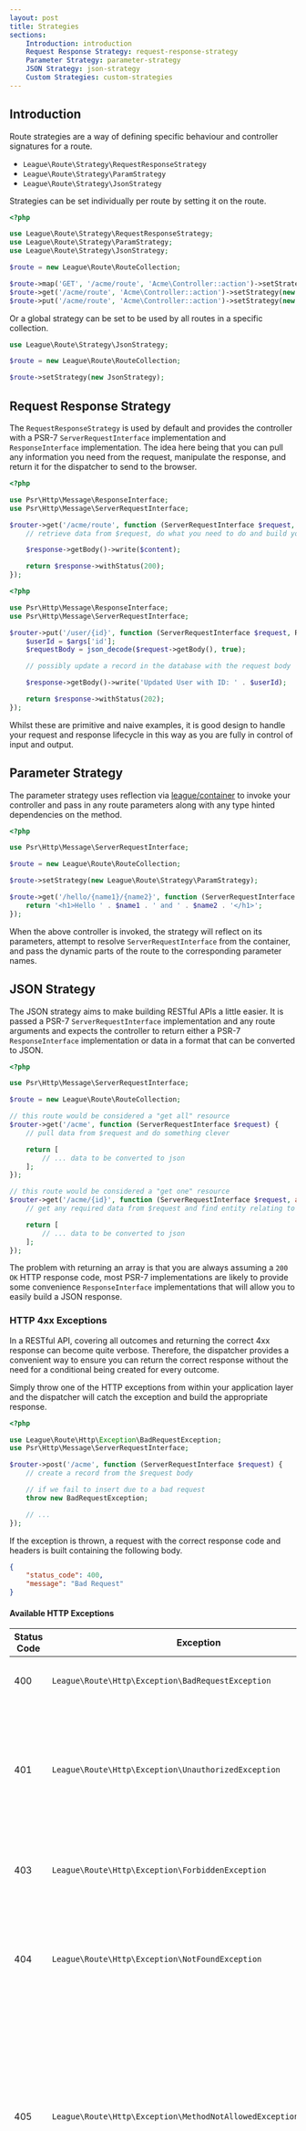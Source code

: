 ```yaml
---
layout: post
title: Strategies
sections:
    Introduction: introduction
    Request Response Strategy: request-response-strategy
    Parameter Strategy: parameter-strategy
    JSON Strategy: json-strategy
    Custom Strategies: custom-strategies
---
```

## Introduction

Route strategies are a way of defining specific behaviour and controller signatures for a route.

- `League\Route\Strategy\RequestResponseStrategy`
- `League\Route\Strategy\ParamStrategy`
- `League\Route\Strategy\JsonStrategy`

Strategies can be set individually per route by setting it on the route.

~~~php
<?php

use League\Route\Strategy\RequestResponseStrategy;
use League\Route\Strategy\ParamStrategy;
use League\Route\Strategy\JsonStrategy;

$route = new League\Route\RouteCollection;

$route->map('GET', '/acme/route', 'Acme\Controller::action')->setStrategy(new RequestResponseStrategy);
$route->get('/acme/route', 'Acme\Controller::action')->setStrategy(new ParamStrategy);
$route->put('/acme/route', 'Acme\Controller::action')->setStrategy(new JsonStrategy);
~~~

Or a global strategy can be set to be used by all routes in a specific collection.

~~~php
use League\Route\Strategy\JsonStrategy;

$route = new League\Route\RouteCollection;

$route->setStrategy(new JsonStrategy);
~~~

## Request Response Strategy

The `RequestResponseStrategy` is used by default and provides the controller with a PSR-7 `ServerRequestInterface` implementation and `ResponseInterface` implementation. The idea here being that you can pull any information you need from the request, manipulate the response, and return it for the dispatcher to send to the browser.

~~~php
<?php

use Psr\Http\Message\ResponseInterface;
use Psr\Http\Message\ServerRequestInterface;

$router->get('/acme/route', function (ServerRequestInterface $request, ResponseInterface $response) {
    // retrieve data from $request, do what you need to do and build your $content

    $response->getBody()->write($content);

    return $response->withStatus(200);
});
~~~

~~~php
<?php

use Psr\Http\Message\ResponseInterface;
use Psr\Http\Message\ServerRequestInterface;

$router->put('/user/{id}', function (ServerRequestInterface $request, ResponseInterface $response, array $args) {
    $userId = $args['id'];
    $requestBody = json_decode($request->getBody(), true);

    // possibly update a record in the database with the request body

    $response->getBody()->write('Updated User with ID: ' . $userId);

    return $response->withStatus(202);
});
~~~

Whilst these are primitive and naive examples, it is good design to handle your request and response lifecycle in this way as you are fully in control of input and output.

## Parameter Strategy

The parameter strategy uses reflection via [league/container](http://container.thephpleague.com) to invoke your controller and pass in any route parameters along with any type hinted dependencies on the method.

~~~php
<?php

use Psr\Http\Message\ServerRequestInterface;

$route = new League\Route\RouteCollection;

$route->setStrategy(new League\Route\Strategy\ParamStrategy);

$route->get('/hello/{name1}/{name2}', function (ServerRequestInterface $request, $name1, $name2) {
    return '<h1>Hello ' . $name1 . ' and ' . $name2 . '</h1>';
});
~~~

When the above controller is invoked, the strategy will reflect on its parameters, attempt to resolve `ServerRequestInterface` from the container, and pass the dynamic parts of the route to the corresponding parameter names.

## JSON Strategy

The JSON strategy aims to make building RESTful APIs a little easier. It is passed a PSR-7 `ServerRequestInterface` implementation and any route arguments and expects the controller to return either a PSR-7 `ResponseInterface` implementation or data in a format that can be converted to JSON.

~~~php
<?php

use Psr\Http\Message\ServerRequestInterface;

$route = new League\Route\RouteCollection;

// this route would be considered a "get all" resource
$router->get('/acme', function (ServerRequestInterface $request) {
    // pull data from $request and do something clever

    return [
        // ... data to be converted to json
    ];
});

// this route would be considered a "get one" resource
$router->get('/acme/{id}', function (ServerRequestInterface $request, array $args) {
    // get any required data from $request and find entity relating to $args['id']

    return [
        // ... data to be converted to json
    ];
});
~~~

The problem with returning an array is that you are always assuming a `200 OK` HTTP response code, most PSR-7 implementations are likely to provide some convenience `ResponseInterface` implementations that will allow you to easily build a JSON response.

### HTTP 4xx Exceptions

In a RESTful API, covering all outcomes and returning the correct 4xx response can become quite verbose. Therefore, the dispatcher provides a convenient way to ensure you can return the correct response without the need for a conditional being created for every outcome.

Simply throw one of the HTTP exceptions from within your application layer and the dispatcher will catch the exception and build the appropriate response.

~~~php
<?php

use League\Route\Http\Exception\BadRequestException;
use Psr\Http\Message\ServerRequestInterface;

$router->post('/acme', function (ServerRequestInterface $request) {
    // create a record from the $request body

    // if we fail to insert due to a bad request
    throw new BadRequestException;

    // ...
});
~~~

If the exception is thrown, a request with the correct response code and headers is built containing the following body.

~~~json
{
    "status_code": 400,
    "message": "Bad Request"
}
~~~

#### Available HTTP Exceptions

| Status Code | Exception                                                         | Description                                                                                                                                                                                                  |
| ----------- | ----------------------------------------------------------------- | ------------------------------------------------------------------------------------------------------------------------------------------------------------------------------------------------------------ |
| 400         | `League\Route\Http\Exception\BadRequestException`                 | The request cannot be fulfilled due to bad syntax.                                                                                                                                                           |
| 401         | `League\Route\Http\Exception\UnauthorizedException`               | Similar to 403 Forbidden, but specifically for use when authentication is required and has failed or has not yet been provided.                                                                              |
| 403         | `League\Route\Http\Exception\ForbiddenException`                  | The request was a valid request, but the server is refusing to respond to it.                                                                                                                                |
| 404         | `League\Route\Http\Exception\NotFoundException`                   | The requested resource could not be found but may be available again in the future.                                                                                                                          |
| 405         | `League\Route\Http\Exception\MethodNotAllowedException`           | A request was made of a resource using a request method not supported by that resource; for example, using GET on a form which requires data to be presented via POST, or using PUT on a read-only resource. |
| 406         | `League\Route\Http\Exception\NotAcceptableException`              | The requested resource is only capable of generating content not acceptable according to the Accept headers sent in the request.                                                                             |
| 409         | `League\Route\Http\Exception\ConflictException`                   | Indicates that the request could not be processed because of conflict in the request, such as an edit conflict in the case of multiple updates.                                                              |
| 410         | `League\Route\Http\Exception\GoneException`                       | Indicates that the resource requested is no longer available and will not be available again.                                                                                                                |
| 411         | `League\Route\Http\Exception\LengthRequiredException`             | The request did not specify the length of its content, which is required by the requested resource.                                                                                                          |
| 412         | `League\Route\Http\Exception\PreconditionFailedException`         | The server does not meet one of the preconditions that the requester put on the request.                                                                                                                     |
| 415         | `League\Route\Http\Exception\UnsupportedMediaException`           | The request entity has a media type which the server or resource does not support.                                                                                                                           |
| 417         | `League\Route\Http\Exception\ExpectationFailedException`          | The server cannot meet the requirements of the Expect request-header field.                                                                                                                                  |
| 418         | `League\Route\Http\Exception\ImATeapotException`                  | [I'm a teapot](http://en.wikipedia.org/wiki/April_Fools%27_Day_RFC).                                                                                                                                         |
| 428         | `League\Route\Http\Exception\PreconditionRequiredException`       | The origin server requires the request to be conditional.                                                                                                                                                    |
| 429         | `League\Route\Http\Exception\TooManyRequestsException`            | The user has sent too many requests in a given amount of time.                                                                                                                                               |
| 451         | `League\Route\Http\Exception\UnavailableForLegalReasonsException` | The resource is unavailable for legal reasons.                                                                                                                                                              |

## Custom Strategies

Route allows you to define a custom dispatch strategy by implementing `League\Route\Strategy\StrategyInterface`.

~~~php
<?php

namespace Acme\Strategy;

use League\Route\Strategy\StrategyInterface;

class CustomStrategy implements StrategyInterface
{
    public function dispatch($controller, array $vars)
    {
        // ... handle the dispatch of the controller yourself
    }
}
~~~

~~~php
use Acme\Strategy\CustomStrategy;

$route = new League\Route\RouteCollection;

$route->setStrategy(new CustomStrategy);
~~~

Now when the route is dispatched, the `dispatch` method of the custom strategy will be invoked and passed arguments needed to invoke a controller.

The `$controller` argument will be one of three types, `string` (points to a named function), `array` (points to a class method `[0 => 'ClassName', 1 => 'methodName']`) or `\Closure` (is an anonymous function), and the `$vars` argument is an associative array of wildcard segments from the matched route `['wildcard' => 'actual_value']`.

The return of your dispatch method will bubble out and be returned by `League\Route\Dispatcher::dispatch`, it does not require a return value, however, you should be aware that there is no output buffering within the dispatch process by default.
